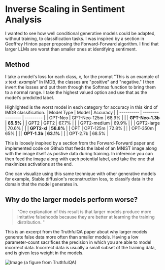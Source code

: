 ﻿# Inverse Scaling in Sentiment Analysis

I wanted to see how well conditional generative models could be adapted, without training, to classification tasks. I was inspired by a section in Geoffrey Hinton paper proposing the Forward-Forward algorithm. I find that larger LLMs are worst than smaller ones at identifying sentiment.

## Method
I take a model's loss for each class, *x*, for the prompt "This is an example of *x* text: *example*" In IMDB, the classes are "positive" and "negative." I then invert the losses and put them through the Softmax function to bring them to a normal range. I take the highest valued option and use that as the model's predicted label.

Highlighted is the worst model in each category for accuracy in this kind of IMDB classification.
| Model Type | Model            | Accuracy  |
| ---------- | ---------------- | --------- |
| GPT-Neo    | GPT-Neo-125m     | 68.9%     |
|            | **GPT-Neo-1.3b** | **65.5%** |
| GPT2       | GPT2             | 67.7%     |
|            | GPT2-medium      | 69.9%     |
|            | GPT2-large       | 70.6%     |
|            | **GPT2-xl**      | **58.8%** |
| OPT        | OPT-125m         | 72.8%     |
|            | OPT-350m         | 65%       |
|            | **OPT-1.3b**     | **63.1%** |
|            | OPT-2.7b         | 68.5%     |

This is loosely inspired by a section from the Forward-Forward paper and implemented code on Github that feeds the label of an MNIST image along with the image itself as postive data during training. In inference you can then feed the image along with each potential label, and take the one that maximizes activations at the end.

One can visualize using this same technique with other generative models for example, Stable diffusion's reconstruction loss, to classify data in the domain that the model generates in.

## Why do the larger models perform worse?

> "One explanation of this result is that larger models produce more imitative falsehoods because they are better at learning the training distribution. "

This is an excerpt from the TruthfulQA paper about why larger models generate false data more often than smaller models. Having a low parameter-count sacrifices the precision in which you are able to model incorrect data. Incorrect data is usually a small subset of the training data, and is given less weight in the models.

![Image](https://pbs.twimg.com/media/Fo4REw3WcAQCO_d?format=jpg&name=medium) (a figure from TruthfulQA)
